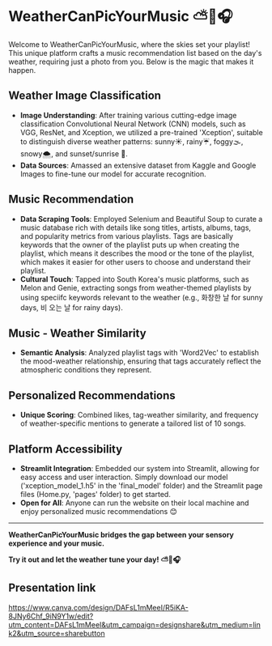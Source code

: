 # WeatherCanPicYourMusic ⛅️📸🎧

Welcome to WeatherCanPicYourMusic, where the skies set your playlist! This unique platform crafts a music recommendation list based on the day's weather, requiring just a photo from you. Below is the magic that makes it happen.

## Weather Image Classification

* **Image Understanding**: After training various cutting-edge image classification Convolutional Neural Network (CNN) models, such as VGG, ResNet, and Xception, we utilized a pre-trained 'Xception', suitable to  distinguish diverse weather patterns: sunny☀️, rainy☔️, foggy🌫️, snowy🌨️, and sunset/sunrise 🌅.
* **Data Sources**: Amassed an extensive dataset from Kaggle and Google Images to fine-tune our model for accurate recognition.

## Music Recommendation

* **Data Scraping Tools**: Employed Selenium and Beautiful Soup to curate a music database rich with details like song titles, artists, albums, tags, and popularity metrics from various playlists. Tags are basically keywords that the owner of the playlist puts up when creating the playlist, which means it describes the mood or the tone of the playlist, which makes it easier for other users to choose and understand their playlist.
* **Cultural Touch**: Tapped into South Korea's music platforms, such as Melon and Genie, extracting songs from weather-themed playlists by using speciifc keywords relevant to the weather (e.g., 화창한 날 for sunny days, 비 오는 날 for rainy days).

## Music - Weather Similarity

* **Semantic Analysis**: Analyzed playlist tags with 'Word2Vec' to establish the mood-weather relationship, ensuring that tags accurately reflect the atmospheric conditions they represent.

## Personalized Recommendations

* **Unique Scoring**: Combined likes, tag-weather similarity, and frequency of weather-specific mentions to generate a tailored list of 10 songs.

## Platform Accessibility

* **Streamlit Integration**: Embedded our system into Streamlit, allowing for easy access and user interaction. Simply download our model ('xception_model_1.h5' in the 'final_model' folder) and the Streamlit page files (Home.py, 'pages' folder) to get started.
* **Open for All**: Anyone can run the website on their local machine and enjoy personalized music recommendations 😊

---
**WeatherCanPicYourMusic bridges the gap between your sensory experience and your music.**

**Try it out and let the weather tune your day! ⛅️📸🎧**


## Presentation link
https://www.canva.com/design/DAFsL1mMeeI/R5iKA-8JNy6Chf_9iN9Y1w/edit?utm_content=DAFsL1mMeeI&utm_campaign=designshare&utm_medium=link2&utm_source=sharebutton

